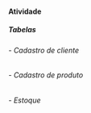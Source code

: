 #### Atividade

##### Tabelas
###### - Cadastro de cliente
###### - Cadastro de produto
###### - Estoque